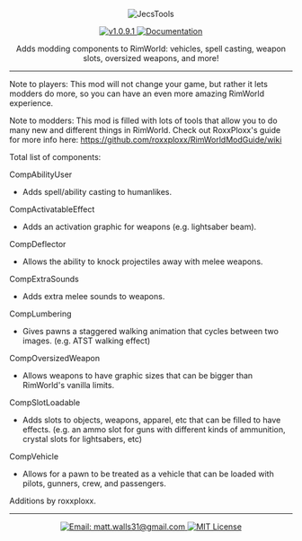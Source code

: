 <p align="center">
    <img src="http://i64.tinypic.com/2qtwqjt.png" alt="JecsTools" />
</p>

<p align="center">
  <a href="https://github.com/jecrell/JecsTools/releases/tag/1.0">
    <img src="https://img.shields.io/badge/release-1.0-4BC51D.svg?style=flat" alt="v1.0.9.1" />
  </a>
  <a href="https://github.com/roxxploxx/RimWorldModGuide/wiki">
    <img src="https://img.shields.io/badge/documentation-Wiki-4BC51D.svg?style=flat" alt="Documentation" />
  </a>
</p>

<p align="center">
 Adds modding components to RimWorld: vehicles, spell casting, weapon slots, oversized weapons, and more!
</p>

<hr>

Note to players: This mod will not change your game, but rather it lets modders do more, so you can have an even more amazing RimWorld experience.
	
Note to modders: This mod is filled with lots of tools that allow you to do many new and different things in RimWorld. Check out RoxxPloxx's guide for more info here: https://github.com/roxxploxx/RimWorldModGuide/wiki
	
Total list of components:

CompAbilityUser
 - Adds spell/ability casting to humanlikes.
 
CompActivatableEffect
 - Adds an activation graphic for weapons (e.g. lightsaber beam). 
 
CompDeflector
 - Allows the ability to knock projectiles away with melee weapons.
 
CompExtraSounds
 - Adds extra melee sounds to weapons.
 
CompLumbering
 - Gives pawns a staggered walking animation that cycles between two images. (e.g. ATST walking effect)
 
CompOversizedWeapon
 - Allows weapons to have graphic sizes that can be bigger than RimWorld's vanilla limits.
 
CompSlotLoadable
 - Adds slots to objects, weapons, apparel, etc that can be filled to have effects. (e.g. an ammo slot for guns with different kinds of ammunition, crystal slots for lightsabers, etc)
 
CompVehicle
 - Allows for a pawn to be treated as a vehicle that can be loaded with pilots, gunners, crew, and passengers.
	
Additions by roxxploxx.


<hr>

<p align="center">
  <a href="mailto:matt.walls31@gmail.com">
    <img src="https://img.shields.io/badge/email-matt.walls31@gmail.com-blue.svg?style=flat" alt="Email: matt.walls31@gmail.com" />
  </a>
  <a href="https://raw.githubusercontent.com/jecrell/JecsTools/master/LICENSE">
    <img src="https://img.shields.io/badge/license-MIT-lightgray.svg?style=flat" alt="MIT License" />
  </a>
</p> 
